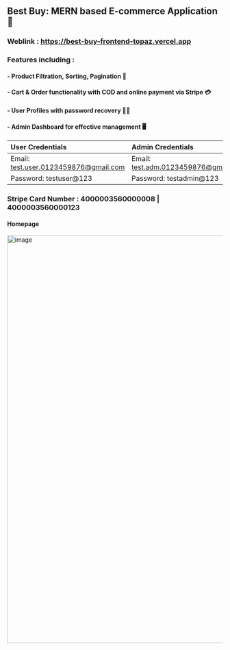 ## Best Buy: MERN based E-commerce Application 🛒
### Weblink : https://best-buy-frontend-topaz.vercel.app

### Features including : 
####    - Product Filtration, Sorting, Pagination 🎯
####    - Cart & Order functionality with COD and online payment via Stripe 💳
####    - User Profiles with password recovery 🧑‍💻
####    - Admin Dashboard for effective management 🖥️


| User Credentials | Admin Credentials |
|:----------|:-----------|
| Email: test.user.0123459876@gmail.com | Email: test.adm.0123459876@gmail.com |
| Password: testuser@123 | Password: testadmin@123 |

### Stripe Card Number : 4000003560000008 | 4000003560000123

#### Homepage
<img width="953" alt="image" src="https://github.com/logic-found/Best-Buy/assets/93260606/eebeb565-f2cb-4feb-b6c2-f3280144d887">

